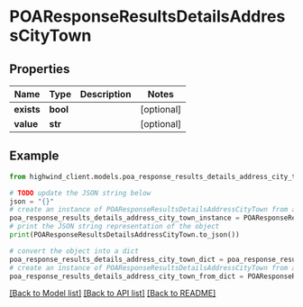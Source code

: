 # POAResponseResultsDetailsAddressCityTown


## Properties

Name | Type | Description | Notes
------------ | ------------- | ------------- | -------------
**exists** | **bool** |  | [optional] 
**value** | **str** |  | [optional] 

## Example

```python
from highwind_client.models.poa_response_results_details_address_city_town import POAResponseResultsDetailsAddressCityTown

# TODO update the JSON string below
json = "{}"
# create an instance of POAResponseResultsDetailsAddressCityTown from a JSON string
poa_response_results_details_address_city_town_instance = POAResponseResultsDetailsAddressCityTown.from_json(json)
# print the JSON string representation of the object
print(POAResponseResultsDetailsAddressCityTown.to_json())

# convert the object into a dict
poa_response_results_details_address_city_town_dict = poa_response_results_details_address_city_town_instance.to_dict()
# create an instance of POAResponseResultsDetailsAddressCityTown from a dict
poa_response_results_details_address_city_town_from_dict = POAResponseResultsDetailsAddressCityTown.from_dict(poa_response_results_details_address_city_town_dict)
```
[[Back to Model list]](../README.md#documentation-for-models) [[Back to API list]](../README.md#documentation-for-api-endpoints) [[Back to README]](../README.md)


